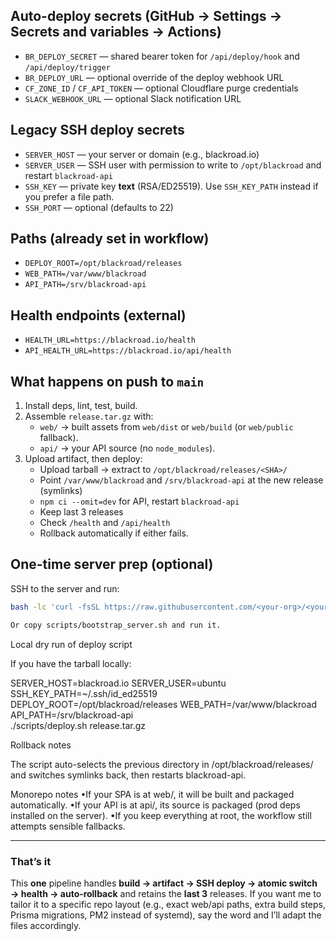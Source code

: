 
## Auto-deploy secrets (GitHub → Settings → Secrets and variables → Actions)
- `BR_DEPLOY_SECRET` — shared bearer token for `/api/deploy/hook` and `/api/deploy/trigger`
- `BR_DEPLOY_URL` — optional override of the deploy webhook URL
- `CF_ZONE_ID` / `CF_API_TOKEN` — optional Cloudflare purge credentials
- `SLACK_WEBHOOK_URL` — optional Slack notification URL

## Legacy SSH deploy secrets
- `SERVER_HOST` — your server or domain (e.g., blackroad.io)
- `SERVER_USER` — SSH user with permission to write to `/opt/blackroad` and restart `blackroad-api`
- `SSH_KEY` — private key **text** (RSA/ED25519). Use `SSH_KEY_PATH` instead if you prefer a file path.
- `SSH_PORT` — optional (defaults to 22)

## Paths (already set in workflow)
- `DEPLOY_ROOT=/opt/blackroad/releases`
- `WEB_PATH=/var/www/blackroad`
- `API_PATH=/srv/blackroad-api`

## Health endpoints (external)
- `HEALTH_URL=https://blackroad.io/health`
- `API_HEALTH_URL=https://blackroad.io/api/health`

## What happens on push to `main`
1. Install deps, lint, test, build.
2. Assemble `release.tar.gz` with:
   - `web/` → built assets from `web/dist` or `web/build` (or `web/public` fallback).
   - `api/` → your API source (no `node_modules`).
3. Upload artifact, then deploy:
   - Upload tarball → extract to `/opt/blackroad/releases/<SHA>/`
   - Point `/var/www/blackroad` and `/srv/blackroad-api` at the new release (symlinks)
   - `npm ci --omit=dev` for API, restart `blackroad-api`
   - Keep last 3 releases
   - Check `/health` and `/api/health`
   - Rollback automatically if either fails.

## One-time server prep (optional)
SSH to the server and run:
```sh
bash -lc 'curl -fsSL https://raw.githubusercontent.com/<your-org>/<your-repo>/main/scripts/bootstrap_server.sh | sh'

Or copy scripts/bootstrap_server.sh and run it.
```

Local dry run of deploy script

If you have the tarball locally:

SERVER_HOST=blackroad.io SERVER_USER=ubuntu SSH_KEY_PATH=~/.ssh/id_ed25519 \
DEPLOY_ROOT=/opt/blackroad/releases WEB_PATH=/var/www/blackroad API_PATH=/srv/blackroad-api \
./scripts/deploy.sh release.tar.gz

Rollback notes

The script auto-selects the previous directory in /opt/blackroad/releases/ and switches symlinks back, then restarts blackroad-api.

Monorepo notes
•If your SPA is at web/, it will be built and packaged automatically.
•If your API is at api/, its source is packaged (prod deps installed on the server).
•If you keep everything at root, the workflow still attempts sensible fallbacks.

---

### That’s it
This **one** pipeline handles **build → artifact → SSH deploy → atomic switch → health → auto‑rollback** and retains the **last 3** releases. If you want me to tailor it to a specific repo layout (e.g., exact web/api paths, extra build steps, Prisma migrations, PM2 instead of systemd), say the word and I’ll adapt the files accordingly.
